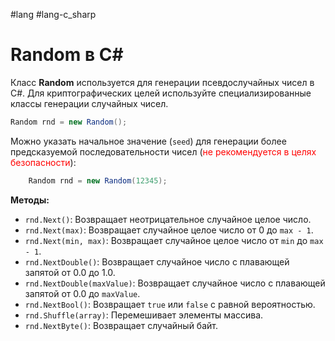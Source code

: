 #lang #lang-c_sharp

# Random в C#

Класс **Random** используется для генерации псевдослучайных чисел в C#.
Для криптографических целей используйте специализированные классы генерации случайных чисел.

```csharp
Random rnd = new Random();
```
Можно указать начальное значение (`seed`) для генерации более предсказуемой последовательности чисел (<font color="#ff0000">не рекомендуется в целях безопасности</font>):

```csharp
    Random rnd = new Random(12345);
```

**Методы:**
- `rnd.Next()`: Возвращает неотрицательное случайное целое число.
- `rnd.Next(max)`: Возвращает случайное целое число от 0 до `max - 1`.
- `rnd.Next(min, max)`: Возвращает случайное целое число от `min` до `max - 1`.
- `rnd.NextDouble()`: Возвращает случайное число с плавающей запятой от 0.0 до 1.0.
- `rnd.NextDouble(maxValue)`: Возвращает случайное число с плавающей запятой от 0.0 до `maxValue`.
- `rnd.NextBool()`: Возвращает `true` или `false` с равной вероятностью.
- `rnd.Shuffle(array)`: Перемешивает элементы массива.
- `rnd.NextByte()`: Возвращает случайный байт.



